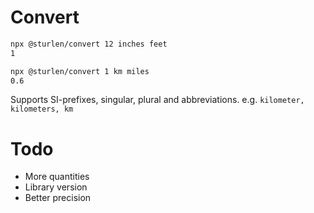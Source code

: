 # Convert
```bash
npx @sturlen/convert 12 inches feet
1
```

```bash
npx @sturlen/convert 1 km miles
0.6
```


Supports SI-prefixes, singular, plural and abbreviations. e.g. `kilometer, kilometers, km`


# Todo
- More quantities
- Library version
- Better precision